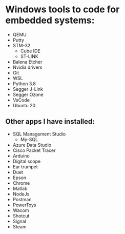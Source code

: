 # Windows tools to code for embedded systems:

* QEMU
* Putty
* STM-32
  * Cube IDE
  * ST-LINK
* Balena Etcher
* Nvidia drivers
* Git
* WSL
* Python 3.8
* Segger J-Link
* Segger Ozone
* VsCode
* Ubuntu 20

## Other apps I have installed:
* SQL Management Studio
  * My-SQL
* Azure Data Studio
* Cisco Packet Tracer
* Arduino
* Digital scope
* Ear trumpet
* Duet
* Epson
* Chrome
* Matlab
* NodeJs
* Postman
* PowerToys
* Wacom
* Shotcut
* Signal
* Steam